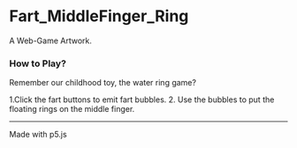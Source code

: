 # Fart_MiddleFinger_Ring

A Web-Game Artwork.

### How to Play? 
Remember our childhood toy, the water ring game?

1.Click the fart buttons to emit fart bubbles.
2. Use the bubbles to put the floating rings on the middle finger.

---------------
Made with p5.js
